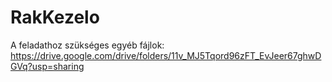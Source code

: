 # RakKezelo

A feladathoz szükséges egyéb fájlok: https://drive.google.com/drive/folders/11v_MJ5Tqord96zFT_EvJeer67ghwDGVq?usp=sharing
